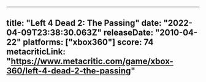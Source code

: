 
---
title: "Left 4 Dead 2: The Passing"
date: "2022-04-09T23:38:30.063Z"
releaseDate: "2010-04-22"
platforms: ["xbox360"]
score: 74
metacriticLink: "https://www.metacritic.com/game/xbox-360/left-4-dead-2-the-passing"
---

